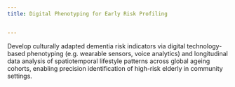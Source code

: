 ```yaml
---
title: Digital Phenotyping for Early Risk Profiling 


---
```


Develop culturally adapted dementia risk indicators via digital technology-based phenotyping (e.g. wearable sensors, voice analytics) and longitudinal data analysis of spatiotemporal lifestyle patterns across global ageing cohorts, enabling precision identification of high-risk elderly in community settings.

<!--more-->

